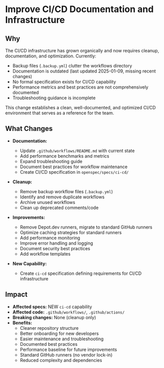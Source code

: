 # Improve CI/CD Documentation and Infrastructure

## Why

The CI/CD infrastructure has grown organically and now requires cleanup, documentation, and optimization. Currently:
- Backup files (`.backup.yml`) clutter the workflows directory
- Documentation is outdated (last updated 2025-01-09, missing recent changes)
- No formal specification exists for CI/CD capability
- Performance metrics and best practices are not comprehensively documented
- Troubleshooting guidance is incomplete

This change establishes a clean, well-documented, and optimized CI/CD environment that serves as a reference for the team.

## What Changes

- **Documentation:**
  - Update `.github/workflows/README.md` with current state
  - Add performance benchmarks and metrics
  - Expand troubleshooting guide
  - Document best practices for workflow maintenance
  - Create CI/CD specification in `openspec/specs/ci-cd/`

- **Cleanup:**
  - Remove backup workflow files (`.backup.yml`)
  - Identify and remove duplicate workflows
  - Archive unused workflows
  - Clean up deprecated comments/code

- **Improvements:**
  - Remove Depot.dev runners, migrate to standard GitHub runners
  - Optimize caching strategies for standard runners
  - Add performance monitoring
  - Improve error handling and logging
  - Document security best practices
  - Add workflow templates

- **New Capability:**
  - Create `ci-cd` specification defining requirements for CI/CD infrastructure

## Impact

- **Affected specs:** NEW `ci-cd` capability
- **Affected code:** `.github/workflows/`, `.github/actions/`
- **Breaking changes:** None (cleanup only)
- **Benefits:**
  - Cleaner repository structure
  - Better onboarding for new developers
  - Easier maintenance and troubleshooting
  - Documented best practices
  - Performance baseline for future improvements
  - Standard GitHub runners (no vendor lock-in)
  - Reduced complexity and dependencies
